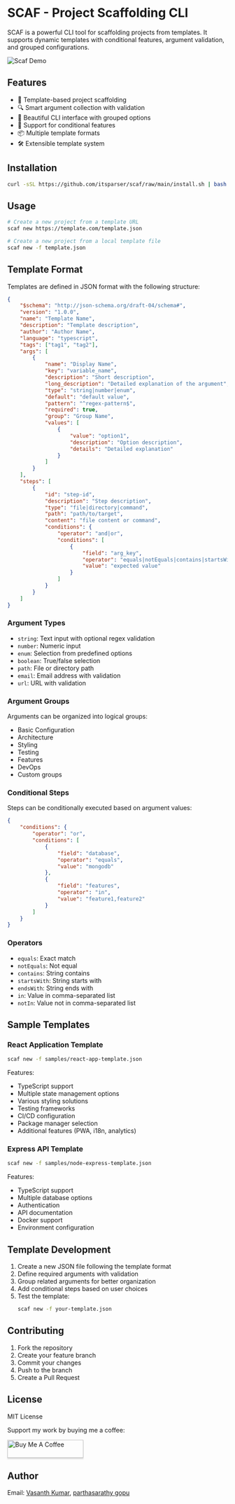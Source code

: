# SCAF - Project Scaffolding CLI

SCAF is a powerful CLI tool for scaffolding projects from templates. It supports dynamic templates with conditional features, argument validation, and grouped configurations.

![Scaf Demo](https://media.giphy.com/media/v1.Y2lkPTc5MGI3NjExZmR4azNhdTVyMXd0MGhvc2oyNDBzaXZtZnI3cjRneWVsZHZ1NWE5aSZlcD12MV9naWZzX3NlYXJjaCZjdD1n/TXJiSN8vCERuE/giphy.gif)

## Features

- 🎯 Template-based project scaffolding
- 🔍 Smart argument collection with validation
- 🎨 Beautiful CLI interface with grouped options
- 🔄 Support for conditional features
- 📦 Multiple template formats
- 🛠️ Extensible template system

## Installation

```bash
curl -sSL https://github.com/itsparser/scaf/raw/main/install.sh | bash
```

## Usage

```bash
# Create a new project from a template URL
scaf new https://template.com/template.json

# Create a new project from a local template file
scaf new -f template.json
```

## Template Format

Templates are defined in JSON format with the following structure:

```json
{
    "$schema": "http://json-schema.org/draft-04/schema#",
    "version": "1.0.0",
    "name": "Template Name",
    "description": "Template description",
    "author": "Author Name",
    "language": "typescript",
    "tags": ["tag1", "tag2"],
    "args": [
        {
            "name": "Display Name",
            "key": "variable_name",
            "description": "Short description",
            "long_description": "Detailed explanation of the argument",
            "type": "string|number|enum",
            "default": "default value",
            "pattern": "^regex-pattern$",
            "required": true,
            "group": "Group Name",
            "values": [
                {
                    "value": "option1",
                    "description": "Option description",
                    "details": "Detailed explanation"
                }
            ]
        }
    ],
    "steps": [
        {
            "id": "step-id",
            "description": "Step description",
            "type": "file|directory|command",
            "path": "path/to/target",
            "content": "file content or command",
            "conditions": {
                "operator": "and|or",
                "conditions": [
                    {
                        "field": "arg_key",
                        "operator": "equals|notEquals|contains|startsWith|endsWith|in|notIn",
                        "value": "expected value"
                    }
                ]
            }
        }
    ]
}
```

### Argument Types

- `string`: Text input with optional regex validation
- `number`: Numeric input
- `enum`: Selection from predefined options
- `boolean`: True/false selection
- `path`: File or directory path
- `email`: Email address with validation
- `url`: URL with validation

### Argument Groups

Arguments can be organized into logical groups:
- Basic Configuration
- Architecture
- Styling
- Testing
- Features
- DevOps
- Custom groups

### Conditional Steps

Steps can be conditionally executed based on argument values:

```json
{
    "conditions": {
        "operator": "or",
        "conditions": [
            {
                "field": "database",
                "operator": "equals",
                "value": "mongodb"
            },
            {
                "field": "features",
                "operator": "in",
                "value": "feature1,feature2"
            }
        ]
    }
}
```

### Operators

- `equals`: Exact match
- `notEquals`: Not equal
- `contains`: String contains
- `startsWith`: String starts with
- `endsWith`: String ends with
- `in`: Value in comma-separated list
- `notIn`: Value not in comma-separated list

## Sample Templates

### React Application Template
```bash
scaf new -f samples/react-app-template.json
```
Features:
- TypeScript support
- Multiple state management options
- Various styling solutions
- Testing frameworks
- CI/CD configuration
- Package manager selection
- Additional features (PWA, i18n, analytics)

### Express API Template
```bash
scaf new -f samples/node-express-template.json
```
Features:
- TypeScript support
- Multiple database options
- Authentication
- API documentation
- Docker support
- Environment configuration

## Template Development

1. Create a new JSON file following the template format
2. Define required arguments with validation
3. Group related arguments for better organization
4. Add conditional steps based on user choices
5. Test the template:
   ```bash
   scaf new -f your-template.json
   ```

## Contributing

1. Fork the repository
2. Create your feature branch
3. Commit your changes
4. Push to the branch
5. Create a Pull Request

## License

MIT License

Support my work by buying me a coffee:

<a href="https://www.buymeacoffee.com/itsparser" target="_blank"><img src="https://www.buymeacoffee.com/assets/img/custom_images/orange_img.png" alt="Buy Me A Coffee" style="height: 41px !important;width: 174px !important;box-shadow: 0px 3px 2px 0px rgba(190, 190, 190, 0.5) !important;-webkit-box-shadow: 0px 3px 2px 0px rgba(190, 190, 190, 0.5) !important;" ></a>

## Author

Email: [Vasanth Kumar](mailto:itsparser@gmail.com), [parthasarathy gopu](mailto:parthasarathygopu@gmail.com)
